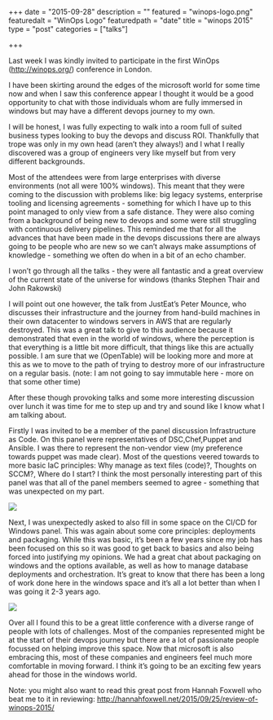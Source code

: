 +++
date = "2015-09-28"
description = ""
featured = "winops-logo.png"
featuredalt = "WinOps Logo"
featuredpath = "date"
title = "winops 2015"
type = "post"
categories = ["talks"]

+++

Last week I was kindly invited to participate in the first WinOps (http://winops.org/) conference in London.

I have been skirting around the edges of the microsoft world for some time now and when I saw this conference appear I thought it would be a good opportunity to chat with those individuals whom are fully immersed in windows but may have a different devops journey to my own.

I will be honest, I was fully expecting to walk into a room full of suited business types looking to buy the devops and discuss ROI. Thankfully that trope was only in my own head (aren’t they always!) and I what I really discovered was a group of engineers very like myself but from very different backgrounds.

Most of the attendees were from large enterprises with diverse environments (not all were 100% windows). This meant that they were coming to the discussion with problems like: big legacy systems, enterprise tooling and licensing agreements - something for which I have up to this point managed to only view from a safe distance. They were also coming from a background of being new to devops and some were still struggling with continuous delivery pipelines. This reminded me that for all the advances that have been made in the devops discussions there are always going to be people who are new so we can’t always make assumptions of knowledge - something we often do when in a bit of an echo chamber.

I won’t go through all the talks - they were all fantastic and a great overview of the current state of the universe for windows (thanks Stephen Thair and John Rakowski)

I will point out one however, the talk from JustEat’s Peter Mounce, who discusses their infrastructure and the journey from hand-build machines in their own datacenter to windows servers in AWS that are regularly destroyed. This was a great talk to give to this audience because it demonstrated that even in the world of windows, where the perception is that everything is a little bit more difficult, that things like this are actually possible. I am sure that we (OpenTable) will be looking more and more at this as we to move to the path of trying to destroy more of our infrastructure on a regular basis. (note: I am not going to say immutable here - more on that some other time)

After these though provoking talks and some more interesting discussion over lunch it was time for me to step up and try and sound like I know what I am talking about.

Firstly I was invited to be a member of the panel discussion Infrastructure as Code. On this panel were representatives of DSC,Chef,Puppet and Ansible. I was there to represent the non-vendor view (my preference towards puppet was made clear). Most of the questions veered towards to more basic IaC principles: Why manage as text files (code)?, Thoughts on SCCM?, Where do I start? I think the most personally interesting part of this panel was that all of the panel members seemed to agree - something that was unexpected on my part.

<img src="/images/winops-2015-01.jpg"/>

Next, I was unexpectedly asked to also fill in some space on the CI/CD for Windows panel. This was again about some core principles: deployments and packaging. While this was basic, it’s been a few years since my job has been focused on this so it was good to get back to basics and also being forced into justifying my opinions. We had a great chat about packaging on windows and the options available, as well as how to manage database deployments and orchestration. It’s great to know that there has been a long of work done here in the windows space and it’s all a lot better than when I was going it 2-3 years ago.

<img src="/images/winops-2015-02.jpg"/>

Over all I found this to be a great little conference with a diverse range of people with lots of challenges. Most of the companies represented might be at the start of their devops journey but there are a lot of passionate people focussed on helping improve this space. Now that microsoft is also embracing this, most of these companies and engineers feel much more comfortable in moving forward. I think it’s going to be an exciting few years ahead for those in the windows world.

Note: you might also want to read this great post from Hannah Foxwell who beat me to it in reviewing:
http://hannahfoxwell.net/2015/09/25/review-of-winops-2015/
